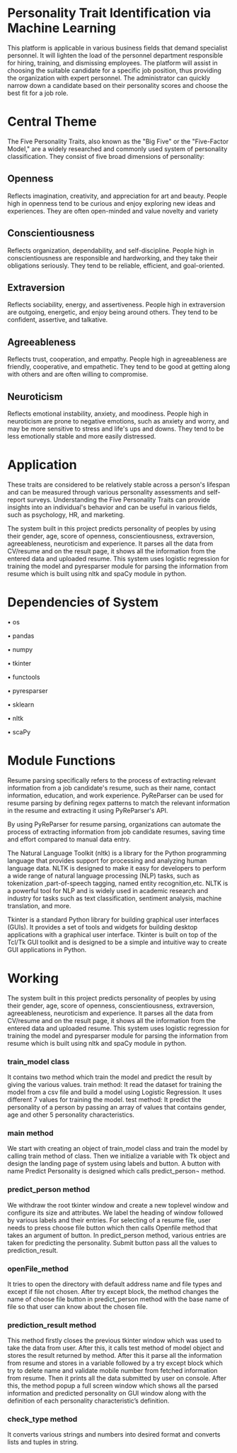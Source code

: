
# Personality Trait Identification via Machine Learning

This platform is applicable in various business fields that demand specialist personnel. It will lighten the load of the personnel department responsible for hiring, training, and dismissing employees. The platform will assist in choosing the suitable candidate for a specific job position, thus providing the organization with expert personnel. The administrator can quickly narrow down a candidate based on their personality scores and choose the best fit for a job role.



# Central Theme

The Five Personality Traits, also known as the "Big Five" or the "Five-Factor Model," are a widely researched and commonly used system of personality classification. They consist of five broad dimensions of personality:

## Openness
Reflects imagination, creativity, and appreciation for art and beauty. People high in openness tend to be curious and enjoy exploring new ideas and experiences. They are often open-minded and value novelty and variety
## Conscientiousness
Reflects organization, dependability, and self-discipline. People high in conscientiousness are responsible and hardworking, and they take their obligations seriously. They tend to be reliable, efficient, and goal-oriented.

## Extraversion 
Reflects sociability, energy, and assertiveness. People high in extraversion are outgoing, energetic, and enjoy being around others. They tend to be confident, assertive, and talkative.
## Agreeableness
Reflects trust, cooperation, and empathy. People high in agreeableness are friendly, cooperative, and empathetic. They tend to be good at getting along with others and are often willing to compromise.
## Neuroticism
Reflects emotional instability, anxiety, and moodiness. People high in neuroticism are prone to negative emotions, such as anxiety and worry, and may be more sensitive to stress and life's ups and downs. They tend to be less emotionally stable and more easily distressed.







# Application


These traits are considered to be relatively stable across a person's lifespan and can be measured through various personality assessments and self-report surveys. Understanding the Five Personality Traits can provide insights into an individual's behavior and can be useful in various fields, such as psychology, HR, and marketing.

The system built in this project predicts personality of peoples by using their gender, age, score of openness, conscientiousness, extraversion, agreeableness, neuroticism and experience. It parses all the data from CV/resume and on the result page, it shows all the information from the entered data and uploaded resume. This system uses logistic regression for training the model and pyresparser module for parsing the information from resume which is built using nltk and spaCy module in python. 
# Dependencies of System

•	os

•	pandas

•	numpy

•	tkinter

•	functools

•	pyresparser

•	sklearn

•	nltk

•	scaPy

# Module Functions


Resume parsing specifically refers to the process of extracting relevant information from a job candidate's resume, such as their name, contact information, education, and work experience. PyReParser can be used for resume parsing by defining regex patterns to match the relevant information in the resume and extracting it using PyReParser's API.

By using PyReParser for resume parsing, organizations can automate the process of extracting information from job candidate resumes, saving time and effort compared to manual data entry.


The Natural Language Toolkit (nltk) is a library for the Python programming language that provides support for processing and analyzing human language data. NLTK is designed to make it easy for developers to perform a wide range of natural language processing (NLP) tasks, such as tokenization ,part-of-speech tagging, named entity recognition,etc. NLTK is a powerful tool for NLP and is widely used in academic research and industry for tasks such as text classification, sentiment analysis, machine translation, and more.



Tkinter is a standard Python library for building graphical user interfaces (GUIs). It provides a set of tools and widgets for building desktop applications with a graphical user interface. Tkinter is built on top of the Tcl/Tk GUI toolkit and is designed to be a simple and intuitive way to create GUI applications in Python.


# Working 

The system built in this project predicts personality of peoples by using their gender, age, score of openness, conscientiousness, extraversion, agreeableness, neuroticism and experience. It parses all the data from CV/resume and on the result page, it shows all the information from the entered data and uploaded resume. This system uses logistic regression for training the model and pyresparser module for parsing the information from resume which is built using nltk and spaCy module in python.

### train_model class

It contains two method which train the model and predict the result by giving the various values. train method: It read the dataset for training the model from a csv file and build a model using Logistic Regression. It uses different 7 values for training the model. test method: It predict the personality of a person by passing an array of values that contains gender, age and other 5 personality characteristics.

### main method
We start with creating an object of train_model class and train the model by calling train method of class. Then we initialize a variable with Tk object and design the landing page of system using labels and button. A button with name Predict Personality is designed which calls predict_person¬ method.

### predict_person method
We withdraw the root tkinter window and create a new toplevel window and configure its size and attributes. We label the heading of window followed by various labels and their entries. For selecting of a resume file, user needs to press choose file button which then calls Openfile method that takes an argument of button. In predict_person method, various entries are taken for predicting the personality. Submit button pass all the values to prediction_result.

### openFile_method
It tries to open the directory with default address name and file types and except if file not chosen. After try except block, the method changes the name of choose file button in predict_person method with the base name of file so that user can know about the chosen file.

### prediction_result method
This method firstly closes the previous tkinter window which was used to take the data from user. After this, it calls test method of model object and stores the result returned by method. After this it parse all the information from resume and stores in a variable followed by a try except block which try to delete name and validate mobile number from fetched information from resume. Then it prints all the data submitted by user on console. After this, the method popup a full screen window which shows all the parsed information and predicted personality on GUI window along with the definition of each personality characteristic’s definition.

### check_type method
It converts various strings and numbers into desired format and converts lists and tuples in string.
